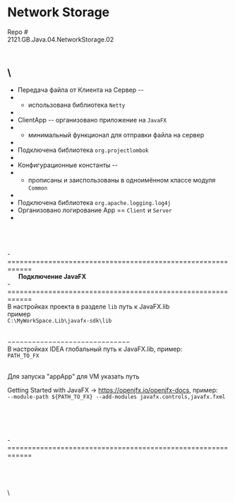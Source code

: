 
# Network Storage

Repo #  
2121.GB.Java.04.NetworkStorage.02


\
\
---
- Передача файла от Клиента на Сервер --  
- -  использована библиотека `Netty`  
- 
- ClientApp -- организовано приложение на `JavaFX`  
- - минимальный функционал для отправки файла на сервер
-
- Подключена библиотека `org.projectlombok`  
- 
- Конфигурационные константы -- 
-  - прописаны и заиспользованы в одноимённом классе модуля `Common`  
-
- Подключена библиотека `org.apache.logging.log4j`
- Организовано логирование App == `Client` и `Server`
-





\
\
\
-============================================================  
    **Подключение JavaFX**  
-============================================================  
В настройках проекта в разделе `lib` путь к JavaFX.lib  
пример  
`C:\MyWorkSpace.Lib\javafx-sdk\lib`


\
−−−−−−−−−−−−−−−−−−−−−−−−−−−−−−  
В настройках IDEA глобальный путь к JavaFX.lib, пример:  
`PATH_TO_FX`

\
Для запуска "appApp" для VM указать путь

Getting Started with JavaFX  →  https://openjfx.io/openjfx-docs, пример:  
`
--module-path ${PATH_TO_FX} --add-modules javafx.controls,javafx.fxml
`

\
\
\
\
-============================================================
\
\
\
\
\
\

